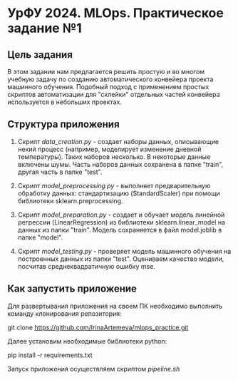 # УрФУ 2024. MLOps. Практическое задание №1

## Цель задания
В этом задании нам предлагается решить простую и во многом учебную задачу по созданию автоматического конвейера проекта машинного обучения. Подобный подход с применением простых скриптов автоматизации для "склейки" отдельных частей конвейера используется в небольших проектах.

## Структура приложения

1. Скрипт *data_creation.py* - создает наборы данных, описывающие некий процесс (например, моделирует изменение дневной температуры).
Таких наборов несколько. В некоторые данные включены шумы. Часть наборов данных сохранена в папке "train", другая часть в папке "test".

2. Скрипт *model_preprocessing.py* - выполняет предварительную обработку данных: стандартизацию (StandardScaler) при помощи библиотеки sklearn.preprocessing.

3. Скрипт *model_preparation.py* - создает и обучает модель линейной регрессии (LinearRegression) из библиотеки sklearn.linear_model на данных из папки "train". Модель сохраняется в файл model.joblib в папке "model". 

4. Скрипт *model_testing.py* - проверяет модель машинного обучения на построенных данных из папки "test". Оцениваем качество модели, посчитав среднеквадратичную ошибку mse.

## Как запустить приложение

Для развертывания приложения на своем ПК необходимо выполнить команду клонирования репозитория:

git clone https://github.com/IrinaArtemeva/mlops_practice.git

Далее установим необходимые библиотеки python:

pip install -r requirements.txt

Запуск приложения осуществляем скриптом *pipeline.sh*
